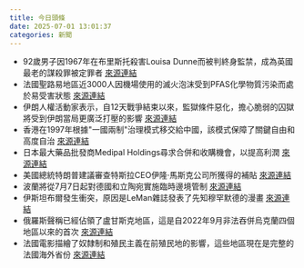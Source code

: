 ```yaml
---
title: 今日頭條
date: 2025-07-01 13:01:37
categories: 新聞            
---
```

- 92歲男子因1967年在布里斯托殺害Louisa Dunne而被判終身監禁，成為英國最老的謀殺罪被定罪者 [來源連結](https://www.theguardian.com/uk-news/2025/jul/01/man-92-jailed-for-1967-rape-and-murder-of-louisa-dunne-in-bristol)
- 法國聖路易地區近3000人因機場使用的滅火泡沫受到PFAS化學物質污染而處於易受害狀態 [來源連結](https://www.theguardian.com/environment/2025/jul/01/pfas-forever-chemicals-water-contamination-saint-louis-france-aoe)
- 伊朗人權活動家表示，自12天戰爭結束以來，監獄條件惡化，擔心脆弱的囚獄將受到伊朗當局更廣泛打壓的影響 [來源連結](https://www.theguardian.com/world/2025/jul/01/iran-political-prisoners-jail-conditions-israel-war)
- 香港在1997年根據"一國兩制"治理模式移交給中國，該模式保障了關鍵自由和高度自治 [來源連結](https://www.japantimes.co.jp/news/2025/07/01/asia-pacific/politics/hong-kong-china-handover-anniversary/)
- 日本最大藥品批發商Medipal Holdings尋求合併和收購機會，以提高利潤 [來源連結](https://www.japantimes.co.jp/business/2025/07/01/companies/japan-medipal-drug-firm-ma/)
- 美國總統特朗普建議審查特斯拉CEO伊隆·馬斯克公司所獲得的補貼 [來源連結](https://www.thehindu.com/news/international/without-subsidies-elon-would-have-to-head-back-to-south-africa-trump-suggests-doge-look-at-musks-companies-to-save-money/article69758766.ece)
- 波蘭將從7月7日起對德國和立陶宛實施臨時邊境管制 [來源連結](https://www.theguardian.com/world/live/2025/jul/01/europe-heatwave-weather-hot-temperature-climate-change-latest-live-news-updates)
- 伊斯坦布爾發生衝突，原因是LeMan雜誌發表了先知穆罕默德的漫畫 [來源連結](https://www.theguardian.com/world/2025/jul/01/istanbul-turkey-leman-magazine-alleged-prophet-muhammad-cartoon-protests-arrests)
- 俄羅斯聲稱已經佔領了盧甘斯克地區，這是自2022年9月非法吞併烏克蘭四個地區以來的首次 [來源連結](https://www.theguardian.com/world/2025/jul/01/ukraine-war-briefing-russia-claims-to-have-seized-all-of-luhansk-region-and-first-village-in-dnipropetrovsk)
- 法國電影描繪了奴隸制和殖民主義在前殖民地的影響，這些地區現在是完整的法國海外省份 [來源連結](https://www.theguardian.com/commentisfree/2025/jul/01/france-slavery-hollywood-cinema-frantz-fanon)



